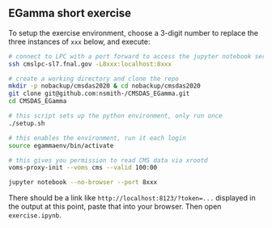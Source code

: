 EGamma short exercise
---------------------
To setup the exercise environment, choose a 3-digit number to replace the three instances of `xxx` below,
and execute:
```bash
# connect to LPC with a port forward to access the jupyter notebook server
ssh cmslpc-sl7.fnal.gov -L8xxx:localhost:8xxx

# create a working directory and clone the repo
mkdir -p nobackup/cmsdas2020 & cd nobackup/cmsdas2020
git clone git@github.com:nsmith-/CMSDAS_EGamma.git
cd CMSDAS_EGamma

# this script sets up the python environment, only run once
./setup.sh

# this enables the environment, run it each login
source egammaenv/bin/activate

# this gives you permission to read CMS data via xrootd
voms-proxy-init --voms cms --valid 100:00

jupyter notebook --no-browser --port 8xxx
```
There should be a link like `http://localhost:8123/?token=...` displayed in the output at this point, paste that into your browser.
Then open `exercise.ipynb`.
